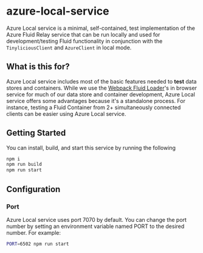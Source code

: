 # azure-local-service

Azure Local service is a minimal, self-contained, test implementation of the Azure Fluid Relay service that can be run locally and used for development/testing Fluid functionality in conjunction with the `TinyliciousClient` and `AzureClient` in local mode.

## What is this for?

Azure Local service includes most of the basic features needed to **test** data stores and containers. While we use the [Webpack Fluid Loader](../../packages/tools/webpack-fluid-loader)'s in browser service for much of our data store and container development, Azure Local service offers some advantages because it's a standalone process. For instance, testing a Fluid Container from 2+ simultaneously connected clients can be easier using Azure Local service.

## Getting Started
You can install, build, and start this service by running the following

```sh
npm i
npm run build
npm run start
```

## Configuration
### Port
Azure Local service uses port 7070 by default.  You can change the port number by setting an environment
variable named PORT to the desired number.  For example:
```sh
PORT=6502 npm run start
```
